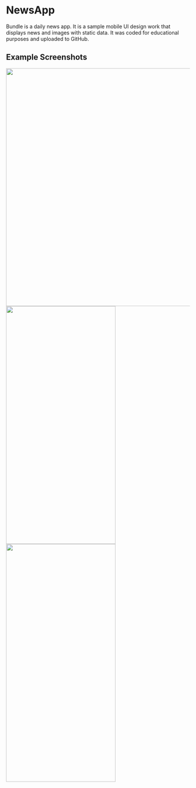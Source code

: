 # NewsApp
Bundle is a daily news app. It is a sample mobile UI design work that displays news and images with static data. It was coded for educational purposes and uploaded to GitHub.

## Example Screenshots

<img src="https://github.com/omergungor1/NewsApp/assets/50488386/9ad61b3d-acf5-48eb-821b-14eec16d6c3f" width="600" height="650">
<img src="https://github.com/omergungor1/NewsApp/assets/50488386/6afdb9e4-5a8d-473a-ab2a-39151adb5f42" width="300" height="650">
<img src="https://github.com/omergungor1/NewsApp/assets/50488386/8e867cea-3144-4739-98c6-be486b18655b" width="300" height="650">
